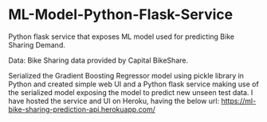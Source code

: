 # ML-Model-Python-Flask-Service
Python flask service that exposes ML model used for predicting Bike Sharing Demand.

Data: Bike Sharing data provided by Capital BikeShare.

Serialized the Gradient Boosting Regressor model using pickle library in Python and created simple web UI 
and a Python flask service making use of the serialized model exposing the model to predict new unseen test data.
I have hosted the service and UI on Heroku, having the below url:
https://ml-bike-sharing-prediction-api.herokuapp.com/
